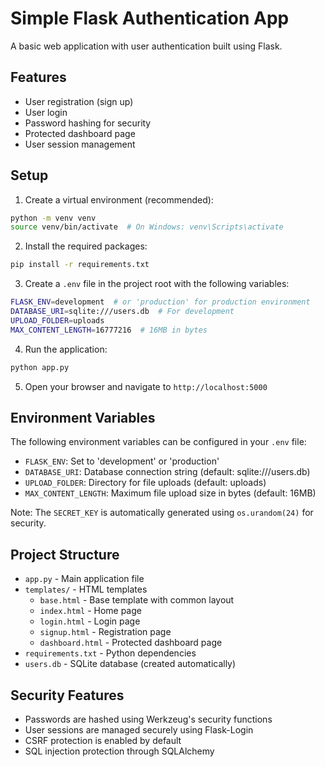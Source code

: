 # Simple Flask Authentication App

A basic web application with user authentication built using Flask.

## Features

- User registration (sign up)
- User login
- Password hashing for security
- Protected dashboard page
- User session management

## Setup

1. Create a virtual environment (recommended):
```bash
python -m venv venv
source venv/bin/activate  # On Windows: venv\Scripts\activate
```

2. Install the required packages:
```bash
pip install -r requirements.txt
```

3. Create a `.env` file in the project root with the following variables:
```bash
FLASK_ENV=development  # or 'production' for production environment
DATABASE_URI=sqlite:///users.db  # For development
UPLOAD_FOLDER=uploads
MAX_CONTENT_LENGTH=16777216  # 16MB in bytes
```

4. Run the application:
```bash
python app.py
```

5. Open your browser and navigate to `http://localhost:5000`

## Environment Variables

The following environment variables can be configured in your `.env` file:

- `FLASK_ENV`: Set to 'development' or 'production'
- `DATABASE_URI`: Database connection string (default: sqlite:///users.db)
- `UPLOAD_FOLDER`: Directory for file uploads (default: uploads)
- `MAX_CONTENT_LENGTH`: Maximum file upload size in bytes (default: 16MB)

Note: The `SECRET_KEY` is automatically generated using `os.urandom(24)` for security.

## Project Structure

- `app.py` - Main application file
- `templates/` - HTML templates
  - `base.html` - Base template with common layout
  - `index.html` - Home page
  - `login.html` - Login page
  - `signup.html` - Registration page
  - `dashboard.html` - Protected dashboard page
- `requirements.txt` - Python dependencies
- `users.db` - SQLite database (created automatically)

## Security Features

- Passwords are hashed using Werkzeug's security functions
- User sessions are managed securely using Flask-Login
- CSRF protection is enabled by default
- SQL injection protection through SQLAlchemy